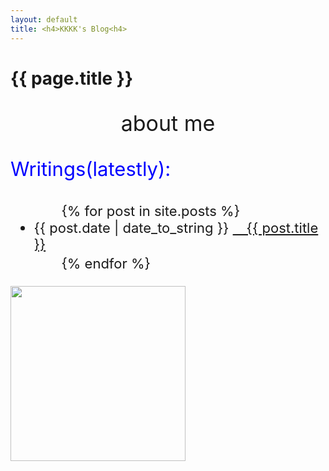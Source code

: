 ```yaml
---
layout: default
title: <h4>KKKK's Blog<h4>
---
```

<h1>{{ page.title }}</h1>

<p style="font-size:34px;" align="center">about me</p>
<p style="font-size:31px;color:blue;">Writings(latestly):</p>
<ul style="font-size:22px;">
　　{% for post in site.posts %}
　　　　<li>{{ post.date | date_to_string }} <a href="{{ site.baseurl }}{{ post.url }}">&emsp;{{ post.title }}</a></li>
　　{% endfor %}
</ul>

<a href="https://sm.ms/image/ScnTpqQCoKe2LiM" target="_blank"><img src="https://i.loli.net/2019/08/31/ScnTpqQCoKe2LiM.jpg" height="280" ></a>